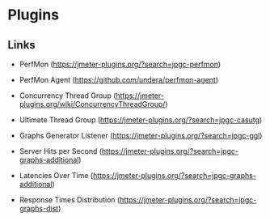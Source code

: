 # Plugins

## Links

- PerfMon (https://jmeter-plugins.org/?search=jpgc-perfmon)
- PerfMon Agent (https://github.com/undera/perfmon-agent)
- Concurrency Thread Group (https://jmeter-plugins.org/wiki/ConcurrencyThreadGroup/)
- Ultimate Thread Group (https://jmeter-plugins.org/?search=jpgc-casutg)

- Graphs Generator Listener (https://jmeter-plugins.org/?search=jpgc-ggl)
- Server Hits per Second (https://jmeter-plugins.org/?search=jpgc-graphs-additional)
- Latencies Over Time (https://jmeter-plugins.org/?search=jpgc-graphs-additional)
- Response Times Distribution (https://jmeter-plugins.org/?search=jpgc-graphs-dist)
